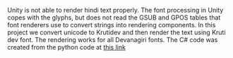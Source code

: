 Unity is not able to render hindi text properly. The font processing in Unity copes with the glyphs, but does not read the GSUB and GPOS tables that font renderers use to convert strings into rendering components. In this project we convert unicode to Krutidev and then render the text using Kruti dev font. The rendering works for all Devanagiri fonts.
The C# code was created from the python code at [this link][1]

[1]:https://github.com/jmcmanu2/python_practice/blob/e443078b7f0c9287ae29cc54d92fca4807a22955/Unicode%20KrutiDev%20converter.py
